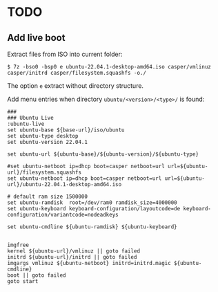# TODO

## Add live boot

Extract files from ISO into current folder:

```console
$ 7z -bso0 -bsp0 e ubuntu-22.04.1-desktop-amd64.iso casper/vmlinuz casper/initrd casper/filesystem.squashfs -o./
```

The option `e` extract without directory structure.

Add menu entries when directory `ubuntu/<version>/<type>/` is found:

```
### 
### Ubuntu Live 
:ubuntu-live 
set ubuntu-base ${base-url}/iso/ubuntu 
set ubuntu-type desktop 
set ubuntu-version 22.04.1 
 
set ubuntu-url ${ubuntu-base}/${ubuntu-version}/${ubuntu-type}

#set ubuntu-netboot ip=dhcp boot=casper netboot=url url=${ubuntu-url}/filesystem.squashfs
set ubuntu-netboot ip=dhcp boot=casper netboot=url url=${ubuntu-url}/ubuntu-22.04.1-desktop-amd64.iso

# default ram size 1500000
set ubuntu-ramdisk  root=/dev/ram0 ramdisk_size=4000000
set ubuntu-keyboard keyboard-configuration/layoutcode=de keyboard-configuration/variantcode=nodeadkeys

set ubuntu-cmdline ${ubuntu-ramdisk} ${ubuntu-keyboard}


imgfree
kernel ${ubuntu-url}/vmlinuz || goto failed
initrd ${ubuntu-url}/initrd || goto failed
imgargs vmlinuz ${ubuntu-netboot} initrd=initrd.magic ${ubuntu-cmdline}
boot || goto failed
goto start
```

